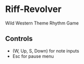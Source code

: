 # Riff-Revolver
Wild Western Theme Rhythm Game
## Controls
- (W, Up, S, Down) for note inputs
- Esc for pause menu
